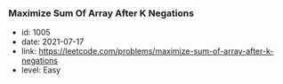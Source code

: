 ### Maximize Sum Of Array After K Negations

* id: 1005
* date: 2021-07-17
* link: https://leetcode.com/problems/maximize-sum-of-array-after-k-negations
* level: Easy
